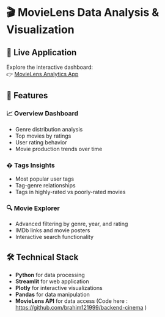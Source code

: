 # 🎬 MovieLens Data Analysis & Visualization

## 🌟 Live Application
Explore the interactive dashboard:  
👉 [MovieLens Analytics App](https://analytics-cinema-ibrahim.streamlit.app/)

## 📌 Features

### 📈 Overview Dashboard
- Genre distribution analysis
- Top movies by ratings
- User rating behavior
- Movie production trends over time

### � Tags Insights
- Most popular user tags
- Tag-genre relationships
- Tags in highly-rated vs poorly-rated movies

### 🔍 Movie Explorer
- Advanced filtering by genre, year, and rating
- IMDb links and movie posters
- Interactive search functionality

## 🛠️ Technical Stack
- **Python** for data processing
- **Streamlit** for web application
- **Plotly** for interactive visualizations
- **Pandas** for data manipulation
- **MovieLens API** for data access (Code here : https://github.com/brahim121999/backend-cinema ) 